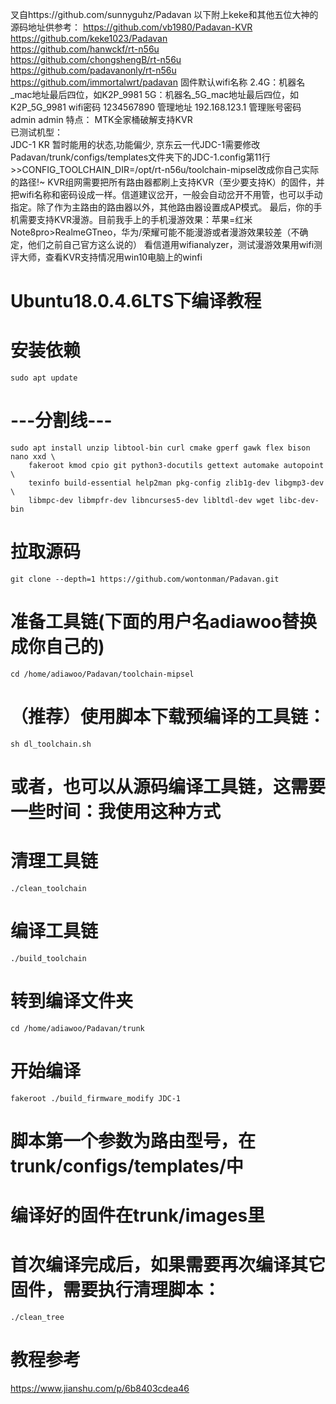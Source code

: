 叉自https://github.com/sunnyguhz/Padavan
以下附上keke和其他五位大神的源码地址供参考：
https://github.com/vb1980/Padavan-KVR  
https://github.com/keke1023/Padavan  
https://github.com/hanwckf/rt-n56u  
https://github.com/chongshengB/rt-n56u  
https://github.com/padavanonly/rt-n56u  
https://github.com/immortalwrt/padavan
固件默认wifi名称
2.4G：机器名_mac地址最后四位，如K2P_9981
5G：机器名_5G_mac地址最后四位，如K2P_5G_9981
wifi密码
1234567890
管理地址
192.168.123.1
管理账号密码
admin
admin
特点：
MTK全家桶破解支持KVR  
已测试机型：  
JDC-1 KR 暂时能用的状态,功能偏少,
京东云一代JDC-1需要修改Padavan/trunk/configs/templates文件夹下的JDC-1.config第11行>>CONFIG_TOOLCHAIN_DIR=/opt/rt-n56u/toolchain-mipsel改成你自己实际的路径!~
KVR组网需要把所有路由器都刷上支持KVR（至少要支持K）的固件，并把wifi名称和密码设成一样。信道建议岔开，一般会自动岔开不用管，也可以手动指定。除了作为主路由的路由器以外，其他路由器设置成AP模式。
最后，你的手机需要支持KVR漫游。目前我手上的手机漫游效果：苹果=红米Note8pro>RealmeGTneo，华为/荣耀可能不能漫游或者漫游效果较差（不确定，他们之前自己官方这么说的）
看信道用wifianalyzer，测试漫游效果用wifi测评大师，查看KVR支持情况用win10电脑上的winfi
# Ubuntu18.0.4.6LTS下编译教程
# 安装依赖
```
sudo apt update
```
# ---分割线---
```
sudo apt install unzip libtool-bin curl cmake gperf gawk flex bison nano xxd \
    fakeroot kmod cpio git python3-docutils gettext automake autopoint \
    texinfo build-essential help2man pkg-config zlib1g-dev libgmp3-dev \
    libmpc-dev libmpfr-dev libncurses5-dev libltdl-dev wget libc-dev-bin
```    
# 拉取源码    
```    
git clone --depth=1 https://github.com/wontonman/Padavan.git
```    
# 准备工具链(下面的用户名adiawoo替换成你自己的)
```    
cd /home/adiawoo/Padavan/toolchain-mipsel
```    
# （推荐）使用脚本下载预编译的工具链：
```    
sh dl_toolchain.sh
```    
# 或者，也可以从源码编译工具链，这需要一些时间：我使用这种方式
# 清理工具链
```    
./clean_toolchain
```    
# 编译工具链
```
./build_toolchain
```
# 转到编译文件夹
```
cd /home/adiawoo/Padavan/trunk
```
# 开始编译
```
fakeroot ./build_firmware_modify JDC-1
```
# 脚本第一个参数为路由型号，在trunk/configs/templates/中
# 编译好的固件在trunk/images里
# 首次编译完成后，如果需要再次编译其它固件，需要执行清理脚本：
```
./clean_tree
```
# 教程参考
https://www.jianshu.com/p/6b8403cdea46
